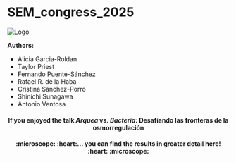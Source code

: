 # SEM_congress_2025

![Logo](https://github.com/user-attachments/assets/884d537b-bedf-4c5d-9357-0bf45a69ca33) 

**Authors:**
  + Alicia Garcia-Roldan 
  + Taylor Priest
  + Fernando Puente-Sánchez
  + Rafael R. de la Haba
  + Cristina Sánchez-Porro
  + Shinichi Sunagawa
  + Antonio Ventosa


<div align="center">
  <h4>If you enjoyed the talk <em>Arquea</em> vs. <em>Bacteria</em>: Desafiando las fronteras de la osmorregulación </h4>
</div>

<div align="center">
  <h4> :microscope: :heart:... you can find the results in greater detail here! :heart: :microscope:</h4>
</div>

